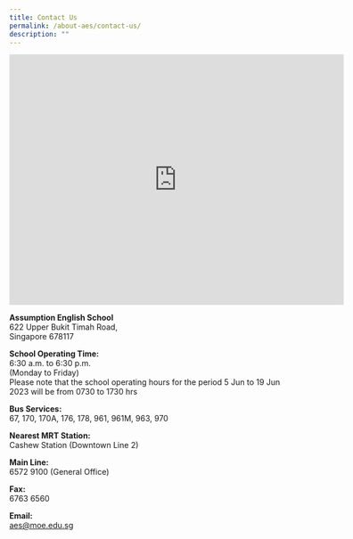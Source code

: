 ```yaml
---
title: Contact Us
permalink: /about-aes/contact-us/
description: ""
---
```

<iframe loading="lazy" allowfullscreen="" style="border:0;" height="450" width="600" src="https://www.google.com/maps/embed?pb=!1m14!1m8!1m3!1d7977.35792849802!2d103.76641!3d1.369308!3m2!1i1024!2i768!4f13.1!3m3!1m2!1s0x0%3A0x4370f9e9f5e611d2!2sAssumption%20English%20School!5e0!3m2!1sen!2ssg!4v1668520278907!5m2!1sen!2ssg"></iframe>

**Assumption English School** <br>
622 Upper Bukit Timah Road, <br>
Singapore 678117

  

**School Operating Time:** <br>
6:30 a.m. to 6:30 p.m. <br>
(Monday to Friday) <br>
Please note that the school operating hours for the period 5 Jun to 19 Jun 2023 will be from 0730 to 1730 hrs
  

**Bus Services:** <br>
67, 170, 170A, 176, 178, 961, 961M, 963, 970

  

**Nearest MRT Station:** <br>
Cashew Station (Downtown Line 2)

  

**Main Line:** <br>
6572 9100 (General Office)

  

**Fax:** <br>
6763 6560

  

**Email:** <br>
aes@moe.edu.sg
